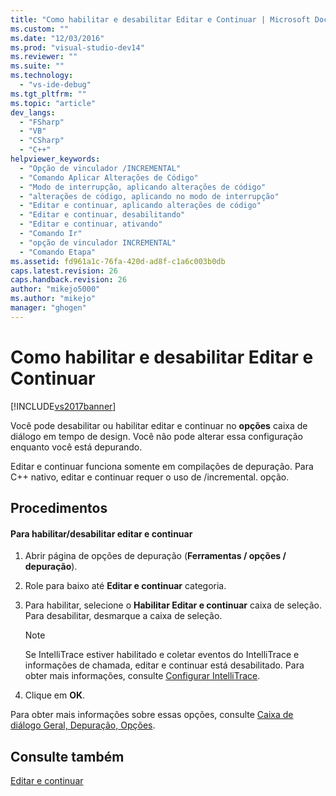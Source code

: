 ```yaml
---
title: "Como habilitar e desabilitar Editar e Continuar | Microsoft Docs"
ms.custom: ""
ms.date: "12/03/2016"
ms.prod: "visual-studio-dev14"
ms.reviewer: ""
ms.suite: ""
ms.technology: 
  - "vs-ide-debug"
ms.tgt_pltfrm: ""
ms.topic: "article"
dev_langs: 
  - "FSharp"
  - "VB"
  - "CSharp"
  - "C++"
helpviewer_keywords: 
  - "Opção de vinculador /INCREMENTAL"
  - "Comando Aplicar Alterações de Código"
  - "Modo de interrupção, aplicando alterações de código"
  - "alterações de código, aplicando no modo de interrupção"
  - "Editar e continuar, aplicando alterações de código"
  - "Editar e continuar, desabilitando"
  - "Editar e continuar, ativando"
  - "Comando Ir"
  - "opção de vinculador INCREMENTAL"
  - "Comando Etapa"
ms.assetid: fd961a1c-76fa-420d-ad8f-c1a6c003b0db
caps.latest.revision: 26
caps.handback.revision: 26
author: "mikejo5000"
ms.author: "mikejo"
manager: "ghogen"
---
```

# Como habilitar e desabilitar Editar e Continuar
[!INCLUDE[vs2017banner](../code-quality/includes/vs2017banner.md)]

Você pode desabilitar ou habilitar editar e continuar no **opções** caixa de diálogo em tempo de design. Você não pode alterar essa configuração enquanto você está depurando.  
  
 Editar e continuar funciona somente em compilações de depuração. Para C\+\+ nativo, editar e continuar requer o uso de \/incremental. opção.  
  
## Procedimentos  
  
#### Para habilitar\/desabilitar editar e continuar  
  
1.  Abrir página de opções de depuração \(**Ferramentas \/ opções \/ depuração**\).  
  
2.  Role para baixo até **Editar e continuar** categoria.  
  
3.  Para habilitar, selecione o **Habilitar Editar e continuar** caixa de seleção. Para desabilitar, desmarque a caixa de seleção.  
  
    > [!NOTE]
    >  Se IntelliTrace estiver habilitado e coletar eventos do IntelliTrace e informações de chamada, editar e continuar está desabilitado. Para obter mais informações, consulte [Configurar IntelliTrace](http://msdn.microsoft.com/pt-br/7657ecab-e07e-4b1b-872d-f05d966be37e).  
  
4.  Clique em **OK**.  
  
 Para obter mais informações sobre essas opções, consulte [Caixa de diálogo Geral, Depuração, Opções](../debugger/general-debugging-options-dialog-box.md).  
  
## Consulte também  
 [Editar e continuar](../debugger/edit-and-continue.md)